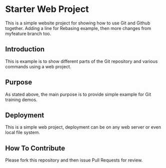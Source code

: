 # Starter Web Project

This is a simple website project for showing how to use Git and Github together.
Adding a line for Rebasing example, then more changes from myfeature branch too.
## Introduction
This is example is to show different parts of the Git repository and various commands using a web project.

## Purpose


As stated above, the main purpose is to provide simple example for Git training demos.
## Deployment


This is a simple web project, deployment can be on any web server or even local file system.
## How To Contribute
Please fork this repository and then issue Pull Requests for review.